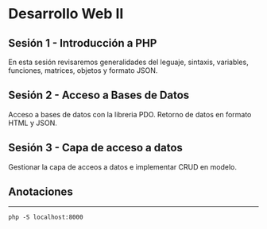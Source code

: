 # Desarrollo Web II

## Sesión 1 - Introducción a PHP

En esta sesión revisaremos generalidades del leguaje, sintaxis, variables, funciones, matrices, objetos y formato JSON.

## Sesión 2 - Acceso a Bases de Datos

Acceso a bases de datos con la libreria PDO. Retorno de datos en formato HTML y JSON.

## Sesión 3 - Capa de acceso a datos

Gestionar la capa de acceos a datos e implementar CRUD en modelo.



## Anotaciones
---
```console
php -S localhost:8000
```
